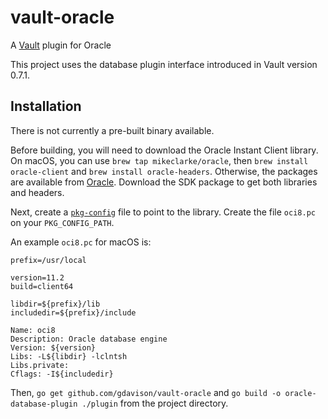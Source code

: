 # vault-oracle
A [Vault](https://www.vaultproject.io) plugin for Oracle

This project uses the database plugin interface introduced in Vault version 0.7.1.

## Installation

There is not currently a pre-built binary available.

Before building, you will need to download the Oracle Instant Client library. On macOS, you can use `brew tap mikeclarke/oracle`, then `brew install oracle-client` and `brew install oracle-headers`. Otherwise, the packages are available from [Oracle](http://www.oracle.com/technetwork/database/features/instant-client/index-097480.html). Download the SDK package to get both libraries and headers.

Next, create a [`pkg-config`](https://www.freedesktop.org/wiki/Software/pkg-config/) file to point to the library. Create the file `oci8.pc` on your `PKG_CONFIG_PATH`.

An example `oci8.pc` for macOS is:

```
prefix=/usr/local

version=11.2
build=client64

libdir=${prefix}/lib
includedir=${prefix}/include

Name: oci8
Description: Oracle database engine
Version: ${version}
Libs: -L${libdir} -lclntsh
Libs.private:
Cflags: -I${includedir}
```

Then, `go get github.com/gdavison/vault-oracle` and `go build -o oracle-database-plugin ./plugin` from the project directory.
